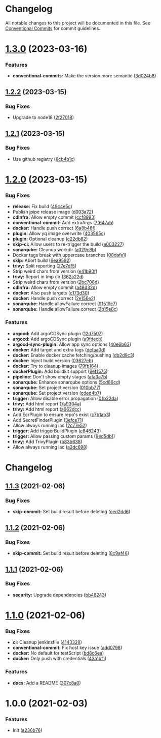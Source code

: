 # Changelog

All notable changes to this project will be documented in this file. See
[Conventional Commits](https://conventionalcommits.org) for commit guidelines.

# [1.3.0](https://github.com/stenic/jpipe/compare/v1.2.2...v1.3.0) (2023-03-16)


### Features

* **conventional-commits:** Make the version more semantic ([3d024b8](https://github.com/stenic/jpipe/commit/3d024b86ce1a62d4cf338b8eb08bd825fda890dc))

## [1.2.2](https://github.com/stenic/jpipe/compare/v1.2.1...v1.2.2) (2023-03-15)


### Bug Fixes

* Upgrade to node18 ([2f27018](https://github.com/stenic/jpipe/commit/2f27018873e4ecd408a94c3126df986b850caecb))

## [1.2.1](https://github.com/stenic/jpipe/compare/v1.2.0...v1.2.1) (2023-03-15)


### Bug Fixes

* Use github registry ([6cb4b1c](https://github.com/stenic/jpipe/commit/6cb4b1c4630b205f19725c3b832e885849dd344d))

# [1.2.0](https://github.com/stenic/jpipe/compare/v1.1.3...v1.2.0) (2023-03-15)


### Bug Fixes

* **release:** Fix build ([49c4e5c](https://github.com/stenic/jpipe/commit/49c4e5cc8f5402cfea9205ae7c818bc78575794f))
* Publish jpipe release image ([d003a72](https://github.com/stenic/jpipe/commit/d003a7291540e7430a3702eec39fb724111bde80))
* **cdInfra:** Allow empty commit ([ccf8993](https://github.com/stenic/jpipe/commit/ccf89932360ddf5eb7f7844cd541e869e1e3e292))
* **conventional-commit:** Add extraArgs ([7f647ab](https://github.com/stenic/jpipe/commit/7f647ab1f64dd66c87274f93021ae4ebe7038d5c))
* **docker:** Handle push correct ([6a8b46f](https://github.com/stenic/jpipe/commit/6a8b46fbf88feb802d18137db0de611770c92dcc))
* **plugin:** Allow yq image overwrite ([403565c](https://github.com/stenic/jpipe/commit/403565ca19523f66fad895ee56322dc58bd76f7d))
* **plugin:** Optional cleanup ([c22db82](https://github.com/stenic/jpipe/commit/c22db82bb4024e1eafa48d8f850bdadbd7d84a4c))
* **skip-ci:** Allow users to re-trigger the build ([e003227](https://github.com/stenic/jpipe/commit/e00322795389bd31925eb3fddc5a74b719b5d616))
* **sonarqube:** Cleanup workdir ([a029c8b](https://github.com/stenic/jpipe/commit/a029c8b333bb2d4e11a1f962e1ed283efeebbb1f))
* Docker tags break with uppercase branches ([08dafe1](https://github.com/stenic/jpipe/commit/08dafe1b6ffe04e46c3e0d9ecd3d1778a69faf2d))
* **skip:** Abort build ([6ea9592](https://github.com/stenic/jpipe/commit/6ea9592eb6d0f9ca3c4abd4f5dbb73f54fcdd4d5))
* **trivy:** Split reporting ([27e7df5](https://github.com/stenic/jpipe/commit/27e7df50403316b9b309b673ca30ff3be2719b9d))
* Strip weird chars from version ([e41b90f](https://github.com/stenic/jpipe/commit/e41b90f13bd74a56235f4116b4934ade2fb570eb))
* **trivy:** Report in tmp dir ([362a22d](https://github.com/stenic/jpipe/commit/362a22d33e4cc4985a367d94b3fc1f8bba986d23))
* Strip weird chars from version ([2bc708d](https://github.com/stenic/jpipe/commit/2bc708d2069e3a008b6c0137d86536a441d8cce7))
* **cdInfra:** Allow empty commit ([a48d32d](https://github.com/stenic/jpipe/commit/a48d32d58aa4d41a3ee4f75f62e40ef61e61d5ef))
* **docker:** Also push targets ([c173d30](https://github.com/stenic/jpipe/commit/c173d30678dc506a73da169c67f23845d22a1a3f))
* **docker:** Handle push correct ([2e156e2](https://github.com/stenic/jpipe/commit/2e156e2a8dcbfd3a3d3bd2ff7f31c5a09995eb3b))
* **sonarqube:** Handle allowFailure correct ([91519c7](https://github.com/stenic/jpipe/commit/91519c778b904be16684e6be1ebd59e490bf5835))
* **sonarqube:** Handle allowFailure correct ([2b15e8c](https://github.com/stenic/jpipe/commit/2b15e8cd5875204aac05a0f3cf0c30238dcd74f4))


### Features

* **argocd:** Add argoCDSync plugin ([12d7507](https://github.com/stenic/jpipe/commit/12d750702674d01ab2f86783487e342b80536845))
* **argocd:** Add argoCDSync plugin ([a9fdecb](https://github.com/stenic/jpipe/commit/a9fdecbb036b67d991a4da3c1714cdbad895681a))
* **argocd-sync-plugin:** Allow app sync options ([40e6b63](https://github.com/stenic/jpipe/commit/40e6b631513418c9565119412c0e623d285f79c8))
* **docker:** Add target and extra tags ([defaa0d](https://github.com/stenic/jpipe/commit/defaa0d7412f19ed708908f8dbf986c93d14bc02))
* **docker:** Enable docker cache fetching/pushing ([db2d9c3](https://github.com/stenic/jpipe/commit/db2d9c3387fd26c0b655946c6f1b1f749a734cbc))
* **docker:** Inject build version ([03627eb](https://github.com/stenic/jpipe/commit/03627eb2f66bbf2125247ea74919be9a9d9157fc))
* **docker:** Try to cleanup images ([79fb164](https://github.com/stenic/jpipe/commit/79fb164909ffba78fcf35dca7f16c864ea484c3f))
* **dockerPlugin:** Add buildkit support ([9ef1575](https://github.com/stenic/jpipe/commit/9ef1575bbd71625f3cc9b306f442628fe136afb9))
* **pipeline:** Don't show empty stages ([afa3a7b](https://github.com/stenic/jpipe/commit/afa3a7b0318cf98df6d4fcb7cdfa3e56adb62c68))
* **sonarqube:** Enhance sonarqube options ([5cd86cd](https://github.com/stenic/jpipe/commit/5cd86cdc905124d9f514a23a9cc72392b61c881a))
* **sonarqube:** Set project version ([010bb77](https://github.com/stenic/jpipe/commit/010bb7764efca09e2b87c555c6f3765e3ccee70a))
* **sonarqube:** Set project version ([cded4b7](https://github.com/stenic/jpipe/commit/cded4b7556532df90b9e92b89fb73b39dd6ee14c))
* **trigger:** Allow disable error propagation ([01b22da](https://github.com/stenic/jpipe/commit/01b22dac27b0682f23b607bcf985f86b98608a17))
* **trivy:** Add html report ([7a9304a](https://github.com/stenic/jpipe/commit/7a9304aee6f05e1021a9fd94a30acf005d8896f8))
* **trivy:** Add html report ([a662dcc](https://github.com/stenic/jpipe/commit/a662dccae807149cb3de83834d18abafcd7f33d5))
* Add EcrPlugin to ensure repo's exist ([c7b1ab3](https://github.com/stenic/jpipe/commit/c7b1ab32de159fd1366885a2233b5174fddb7d4f))
* Add SecretFinderPlugin ([3efce71](https://github.com/stenic/jpipe/commit/3efce715ebb45acdac04a857130a9623952c654b))
* Allow always running iac ([2c77e52](https://github.com/stenic/jpipe/commit/2c77e524a75bd515df834303bd955a84a455088f))
* **trigger:** Add triggerBuildPlugin ([e846243](https://github.com/stenic/jpipe/commit/e84624398faa80582dc7309f15ef1cf8fdbbf0e4))
* **trigger:** Allow passing custom params ([9ed5db1](https://github.com/stenic/jpipe/commit/9ed5db11c4d96ebe4f13889ac81bc27407d9a97c))
* **trivy:** Add TrivyPlugin ([b83b638](https://github.com/stenic/jpipe/commit/b83b638e8730924c02ade9425607fe252fce54bd))
* Allow always running iac ([a2dc698](https://github.com/stenic/jpipe/commit/a2dc698144b7ec10a68f8bbdca38604f3d7487a2))

# Changelog

## [1.1.3](https://github.com/stenic/jpipe/compare/v1.1.2...v1.1.3) (2021-02-06)


### Bug Fixes

* **skip-commit:** Set build result before deleting ([ced2dd6](https://github.com/stenic/jpipe/commit/ced2dd62fe07e45b138b966ccc3f41e8bea17215))

## [1.1.2](https://github.com/stenic/jpipe/compare/v1.1.1...v1.1.2) (2021-02-06)


### Bug Fixes

* **skip-commit:** Set build result before deleting ([8c9af46](https://github.com/stenic/jpipe/commit/8c9af46ec5cd18c740b5352e514774d3db694853))

## [1.1.1](https://github.com/stenic/jpipe/compare/v1.1.0...v1.1.1) (2021-02-06)


### Bug Fixes

* **security:** Upgrade dependencies ([bb48243](https://github.com/stenic/jpipe/commit/bb4824317288fe19c5965fd1e69949d1f47104b9))

# [1.1.0](https://github.com/stenic/jpipe/compare/v1.0.0...v1.1.0) (2021-02-06)


### Bug Fixes

* **ci:** Cleanup jenkinsfile ([4143328](https://github.com/stenic/jpipe/commit/414332847e892558f4a729c87f6e222e897ea849))
* **conventional-commit:** Fix host key issue ([add0798](https://github.com/stenic/jpipe/commit/add0798731e7162e563e726db9a26bc6229e7552))
* **docker:** No default for testScript ([bd8c6ea](https://github.com/stenic/jpipe/commit/bd8c6ea87d088940fb4509827cca8da73086105b))
* **docker:** Only push with credentials ([43a1bf1](https://github.com/stenic/jpipe/commit/43a1bf172b08628e0b4138e0be7c0cdd6e94cd56))


### Features

* **docs:** Add a README ([307c8a0](https://github.com/stenic/jpipe/commit/307c8a06d55bef577898e75c83d36ed4ee9733ac))

# 1.0.0 (2021-02-03)


### Features

* Init ([a236b76](https://github.com/stenic/jpipe/commit/a236b765f411f411f9a9edc6bc2be65d2c09e6dd))
